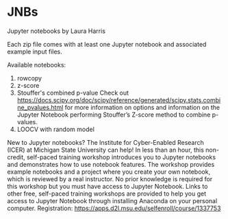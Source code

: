 # JNBs
Jupyter notebooks by Laura Harris

Each zip file comes with at least one Jupyter notebook and associated example input files.

Available notebooks:
1) rowcopy
2) z-score
3) Stouffer's combined p-value
Check out https://docs.scipy.org/doc/scipy/reference/generated/scipy.stats.combine_pvalues.html for more information on options and information on the Jupyter Notebook performing Stouffer’s Z-score method to combine p-values.
5) LOOCV with random model

New to Jupyter notebooks? The Institute for Cyber-Enabled Research (ICER) at Michigan State University can help! In less than an hour, this non-credit, self-paced training workshop introduces you to Jupyter notebooks and demonstrates how to use notebook features. The workshop provides example notebooks and a project where you create your own notebook, which is reviewed by a real instructor. No prior knowledge is required for this workshop but you must have access to Jupyter Notebook. Links to other free, self-paced training workshops are provided to help you get access to Jupyter Notebook through installing Anaconda on your personal computer. Registration: https://apps.d2l.msu.edu/selfenroll/course/1337753
